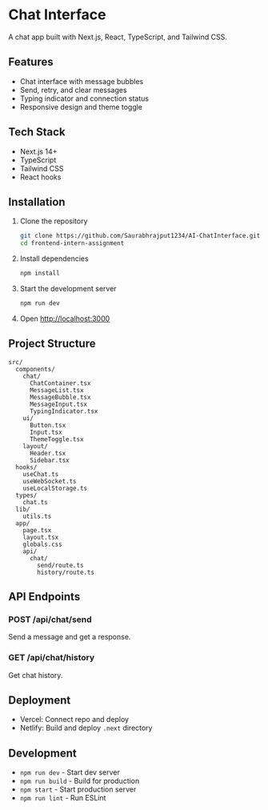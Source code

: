 # Chat Interface

A chat app built with Next.js, React, TypeScript, and Tailwind CSS.

## Features
- Chat interface with message bubbles
- Send, retry, and clear messages
- Typing indicator and connection status
- Responsive design and theme toggle

## Tech Stack
- Next.js 14+
- TypeScript
- Tailwind CSS
- React hooks

## Installation
1. Clone the repository
   ```bash
   git clone https://github.com/Saurabhrajput1234/AI-ChatInterface.git
   cd frontend-intern-assignment
   ```
2. Install dependencies
   ```bash
   npm install
   ```
3. Start the development server
   ```bash
   npm run dev
   ```
4. Open [http://localhost:3000](http://localhost:3000)

## Project Structure
```
src/
  components/
    chat/
      ChatContainer.tsx
      MessageList.tsx
      MessageBubble.tsx
      MessageInput.tsx
      TypingIndicator.tsx
    ui/
      Button.tsx
      Input.tsx
      ThemeToggle.tsx
    layout/
      Header.tsx
      Sidebar.tsx
  hooks/
    useChat.ts
    useWebSocket.ts
    useLocalStorage.ts
  types/
    chat.ts
  lib/
    utils.ts
  app/
    page.tsx
    layout.tsx
    globals.css
    api/
      chat/
        send/route.ts
        history/route.ts
```

## API Endpoints

### POST /api/chat/send
Send a message and get a response.

### GET /api/chat/history
Get chat history.

## Deployment
- Vercel: Connect repo and deploy
- Netlify: Build and deploy `.next` directory

## Development
- `npm run dev` - Start dev server
- `npm run build` - Build for production
- `npm start` - Start production server
- `npm run lint` - Run ESLint 
